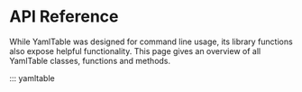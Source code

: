 # API Reference

While YamlTable was designed for command line usage, its library functions also
expose helpful functionality. This page gives an overview of all YamlTable
classes, functions and methods.

::: yamltable
